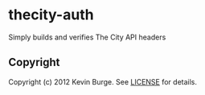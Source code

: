 thecity-auth
============
Simply builds and verifies The City API headers

Copyright
---------
Copyright (c) 2012 Kevin Burge.
See [LICENSE](https://github.com/kcburge/thecity_oauth/blob/master/LICENSE.md) for details.
